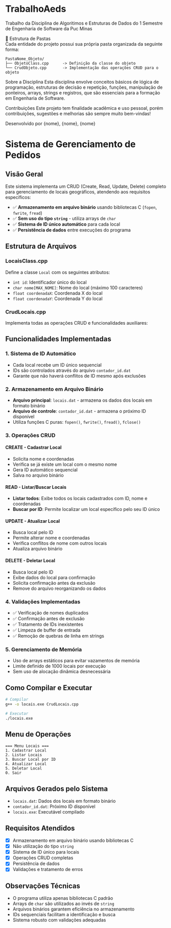 # TrabalhoAeds

Trabalho da Disciplina de Algoritimos e Estruturas de Dados do 1 Semestre de Engenharia de Software da Puc Minas

📁 Estrutura de Pastas  
Cada entidade do projeto possui sua própria pasta organizada da seguinte forma:

    PastaNome_Objeto/
    ├── ObjetoClass.cpp      -> Definição da classe do objeto
    └── CrudObjeto.cpp       -> Implementação das operações CRUD para o objeto

Sobre a Disciplina
Esta disciplina envolve conceitos básicos de lógica de programação, estruturas de decisão e repetição, funções, manipulação de ponteiros, arrays, strings e registros, que são essenciais para a formação em Engenharia de Software.

Contribuições
Este projeto tem finalidade acadêmica e uso pessoal, porém contribuições, sugestões e melhorias são sempre muito bem-vindas!

Desenvolvido por {nome}, {nome}, {nome}


# Sistema de Gerenciamento de Pedidos

## Visão Geral
Este sistema implementa um CRUD (Create, Read, Update, Delete) completo para gerenciamento de locais geográficos, atendendo aos requisitos específicos:

- ✅ **Armazenamento em arquivo binário** usando bibliotecas C (`fopen`, `fwrite`, `fread`)
- ✅ **Sem uso do tipo `string`** - utiliza arrays de `char`
- ✅ **Sistema de ID único automático** para cada local
- ✅ **Persistência de dados** entre execuções do programa

## Estrutura de Arquivos

### LocaisClass.cpp
Define a classe `Local` com os seguintes atributos:
- `int id`: Identificador único do local
- `char nome[MAX_NOME]`: Nome do local (máximo 100 caracteres)
- `float coordenadaX`: Coordenada X do local
- `float coordenadaY`: Coordenada Y do local

### CrudLocais.cpp
Implementa todas as operações CRUD e funcionalidades auxiliares:

## Funcionalidades Implementadas

### 1. **Sistema de ID Automático**
- Cada local recebe um ID único sequencial
- IDs são controlados através do arquivo `contador_id.dat`
- Garante que não haverá conflitos de ID mesmo após exclusões

### 2. **Armazenamento em Arquivo Binário**
- **Arquivo principal**: `locais.dat` - armazena os dados dos locais em formato binário
- **Arquivo de controle**: `contador_id.dat` - armazena o próximo ID disponível
- Utiliza funções C puras: `fopen()`, `fwrite()`, `fread()`, `fclose()`

### 3. **Operações CRUD**

#### **CREATE - Cadastrar Local**
- Solicita nome e coordenadas
- Verifica se já existe um local com o mesmo nome
- Gera ID automático sequencial
- Salva no arquivo binário

#### **READ - Listar/Buscar Locais**
- **Listar todos**: Exibe todos os locais cadastrados com ID, nome e coordenadas
- **Buscar por ID**: Permite localizar um local específico pelo seu ID único

#### **UPDATE - Atualizar Local**
- Busca local pelo ID
- Permite alterar nome e coordenadas
- Verifica conflitos de nome com outros locais
- Atualiza arquivo binário

#### **DELETE - Deletar Local**
- Busca local pelo ID
- Exibe dados do local para confirmação
- Solicita confirmação antes da exclusão
- Remove do arquivo reorganizando os dados

### 4. **Validações Implementadas**
- ✅ Verificação de nomes duplicados
- ✅ Confirmação antes de exclusão
- ✅ Tratamento de IDs inexistentes
- ✅ Limpeza de buffer de entrada
- ✅ Remoção de quebras de linha em strings

### 5. **Gerenciamento de Memória**
- Uso de arrays estáticos para evitar vazamentos de memória
- Limite definido de 1000 locais por execução
- Sem uso de alocação dinâmica desnecessária

## Como Compilar e Executar

```bash
# Compilar
g++ -o locais.exe CrudLocais.cpp

# Executar
./locais.exe
```

## Menu de Operações
```
=== Menu Locais ===
1. Cadastrar Local
2. Listar Locais
3. Buscar Local por ID
4. Atualizar Local
5. Deletar Local
0. Sair
```

## Arquivos Gerados pelo Sistema
- `locais.dat`: Dados dos locais em formato binário
- `contador_id.dat`: Próximo ID disponível
- `locais.exe`: Executável compilado

## Requisitos Atendidos
- [x] Armazenamento em arquivo binário usando bibliotecas C
- [x] Não utilização do tipo `string`
- [x] Sistema de ID único para locais
- [x] Operações CRUD completas
- [x] Persistência de dados
- [x] Validações e tratamento de erros

## Observações Técnicas
- O programa utiliza apenas bibliotecas C padrão
- Arrays de `char` são utilizados ao invés de `string`
- Arquivos binários garantem eficiência no armazenamento
- IDs sequenciais facilitam a identificação e busca
- Sistema robusto com validações adequadas 
